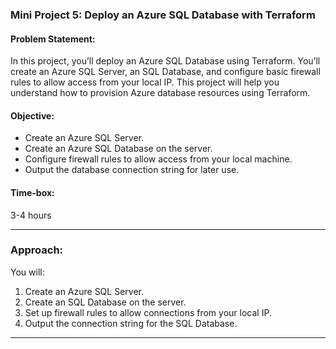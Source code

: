 ### Mini Project 5: Deploy an Azure SQL Database with Terraform

#### **Problem Statement:**
In this project, you’ll deploy an Azure SQL Database using Terraform. You’ll create an Azure SQL Server, an SQL Database, and configure basic firewall rules to allow access from your local IP. This project will help you understand how to provision Azure database resources using Terraform.

#### **Objective:**
- Create an Azure SQL Server.
- Create an Azure SQL Database on the server.
- Configure firewall rules to allow access from your local machine.
- Output the database connection string for later use.

#### **Time-box:**
3-4 hours

---

### **Approach:**

You will:
1. Create an Azure SQL Server.
2. Create an SQL Database on the server.
3. Set up firewall rules to allow connections from your local IP.
4. Output the connection string for the SQL Database.

---
